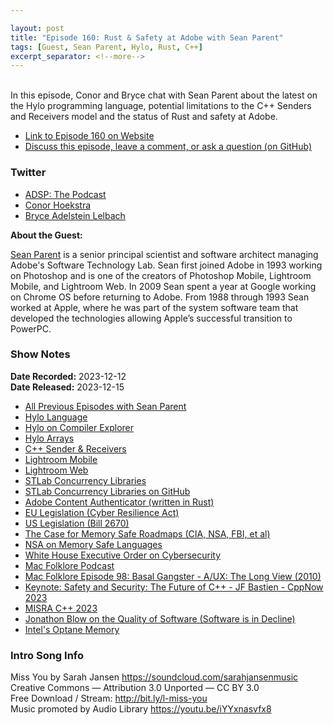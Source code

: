 ```yaml
---

layout: post
title: "Episode 160: Rust & Safety at Adobe with Sean Parent"
tags: [Guest, Sean Parent, Hylo, Rust, C++]
excerpt_separator: <!--more-->
---
```


<div id="buzzsprout-player-14152823"></div><script src="https://www.buzzsprout.com/1501960/14152823-episode-160-rust-safety-at-adobe-with-sean-parent.js?container_id=buzzsprout-player-14152823&player=small" type="text/javascript" charset="utf-8"></script>

<br>In this episode, Conor and Bryce chat with Sean Parent about the latest on the Hylo programming language, potential limitations to the C++ Senders and Receivers model and the status of Rust and safety at Adobe. 

<!--more-->

* [Link to Episode 160 on Website](https://adspthepodcast.com/2023/12/15/Episode-160.html)
* [Discuss this episode, leave a comment, or ask a question (on GitHub)](https://github.com/codereport/adsp2/discussions/52)

### Twitter
 
* [ADSP: The Podcast](https://twitter.com/adspthepodcast)
* [Conor Hoekstra](https://twitter.com/code_report)
* [Bryce Adelstein Lelbach](https://twitter.com/blelbach)

**About the Guest:**

[Sean Parent](https://twitter.com/seanparent) is a senior principal scientist and software architect managing Adobe's Software Technology Lab. Sean first joined Adobe in 1993 working on Photoshop and is one of the creators of Photoshop Mobile, Lightroom Mobile, and Lightroom Web. In 2009 Sean spent a year at Google working on Chrome OS before returning to Adobe. From 1988 through 1993 Sean worked at Apple, where he was part of the system software team that developed the technologies allowing Apple’s successful transition to PowerPC.

### Show Notes
 
**Date Recorded:** 2023-12-12 <br>
**Date Released:** 2023-12-15

* [All Previous Episodes with Sean Parent](https://adspthepodcast.com/tags/#Sean+Parent)
* [Hylo Language](https://www.hylo-lang.org/)
* [Hylo on Compiler Explorer](https://godbolt.org/z/T7M4445b6)
* [Hylo Arrays](https://docs.hylo-lang.org/language-tour/basic-types#buffers-arrays-and-slices)
* [C++ Sender & Receivers](https://www.open-std.org/jtc1/sc22/wg21/docs/papers/2020/p0443r14.html)
* [Lightroom Mobile](https://www.adobe.com/ca/products/photoshop-lightroom/mobile.html)
* [Lightroom Web](https://lightroom.adobe.com/)
* [STLab Concurrency Libraries](https://stlab.cc/libraries/concurrency/)
* [STLab Concurrency Libraries on GitHub](https://github.com/stlab/libraries/tree/main/stlab/concurrency)
* [Adobe Content Authenticator (written in Rust)](https://crates.io/crates/c2pa/0.25.0)
* [EU Legislation (Cyber Resilience Act)](https://digital-strategy.ec.europa.eu/en/library/cyber-resilience-act)
* [US Legislation (Bill 2670)   ](https://www.congress.gov/bill/118th-congress/house-bill/2670)
* [The Case for Memory Safe Roadmaps (CIA, NSA, FBI, et al)](https://media.defense.gov/2023/Dec/06/2003352724/-1/-1/0/THE-CASE-FOR-MEMORY-SAFE-ROADMAPS-TLP-CLEAR.PDF)
* [NSA on Memory Safe Languages](https://media.defense.gov/2022/Nov/10/2003112742/-1/-1/0/CSI_SOFTWARE_MEMORY_SAFETY.PDF)
* [White House Executive Order on Cybersecurity](https://www.whitehouse.gov/briefing-room/presidential-actions/2021/05/12/executive-order-on-improving-the-nations-cybersecurity/)
* [Mac Folklore Podcast](https://podcasts.apple.com/us/podcast/mac-folklore-radio/id1428670055)
* [Mac Folklore Episode 98: Basal Gangster - A/UX: The Long View (2010)](https://podcasts.apple.com/us/podcast/basal-gangster-a-ux-the-long-view-2010/id1428670055?i=1000627205283)
* [Keynote: Safety and Security: The Future of C++ - JF Bastien - CppNow 2023](https://www.youtube.com/watch?v=Gh79wcGJdTg)
* [MISRA C++ 2023](https://misra.org.uk/misra-cpp2023-released-including-hardcopy/)
* [Jonathon Blow on the Quality of Software (Software is in Decline)](https://www.youtube.com/watch?v=FeAMiBKi_EM)
* [Intel's Optane Memory](https://www.intel.com/content/www/us/en/products/details/memory-storage/optane-memory.html)

### Intro Song Info
 
Miss You by Sarah Jansen https://soundcloud.com/sarahjansenmusic<br>
Creative Commons — Attribution 3.0 Unported — CC BY 3.0<br>
Free Download / Stream: http://bit.ly/l-miss-you<br>
Music promoted by Audio Library https://youtu.be/iYYxnasvfx8<br>
